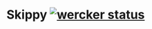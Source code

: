 # Skippy [![wercker status](https://app.wercker.com/status/989f488b071de6c2787562aacef8b63c/s/master "wercker status")](https://app.wercker.com/project/bykey/989f488b071de6c2787562aacef8b63c)
